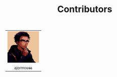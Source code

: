 <h1 align="center">Contributors</h1>

<br>

<table>
<tr>
  
<!-- Start of column-1 -->
<td align="center">
  <a href="">
    <img
      src="./tech avi.jfif"
      width="100px"
    />
    <br />
    <sub>ajormoses</sub>
  </a>
</td>
<!-- End of column-1 -->
  
</tr>
</table>
